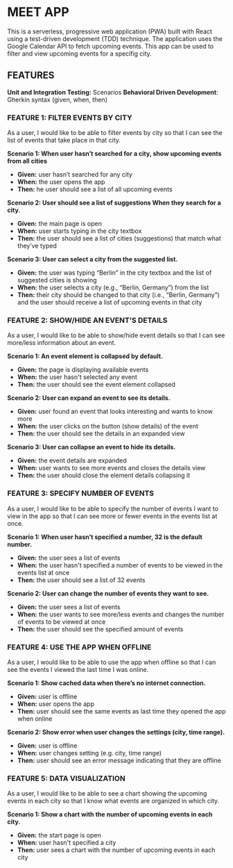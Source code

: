 # MEET APP

This is a serverless, progressive web application (PWA) built with React using a test-driven development (TDD) technique. The application uses the Google Calendar API to fetch upcoming events. This app can be used to filter and view upcoming events for a specifig city.

## FEATURES

**Unit and Integration Testing:** Scenarios
**Behavioral Driven Development**: Gherkin syntax (given, when, then)

### FEATURE 1: FILTER EVENTS BY CITY

As a user, I would like to be able to filter events by city so that I can see the list of events that
take place in that city.

**Scenario 1: When user hasn’t searched for a city, show upcoming events from all cities**

- **Given:** user hasn’t searched for any city
- **When:** the user opens the app
- **Then:** he user should see a list of all upcoming events

**Scenario 2: User should see a list of suggestions When they search for a city.**

- **Given:** the main page is open
- **When:** user starts typing in the city textbox
- **Then:** the user should see a list of cities (suggestions) that match what they’ve typed

**Scenario 3: User can select a city from the suggested list.**

- **Given:** the user was typing “Berlin” in the city textbox and the list of suggested cities is showing
- **When:** the user selects a city (e.g., “Berlin, Germany”) from the list
- **Then:** their city should be changed to that city (i.e., “Berlin, Germany”) and the user should receive a list of upcoming events in that city

### FEATURE 2: SHOW/HIDE AN EVENT’S DETAILS

As a user, I would like to be able to show/hide event details so that I can see more/less
information about an event.

**Scenario 1: An event element is collapsed by default.**

- **Given:** the page is displaying available events
- **When:** the user hasn't selected any event
- **Then:** the user should see the event element collapsed

**Scenario 2: User can expand an event to see its details.**

- **Given:** user found an event that looks interesting and wants to know more
- **When:** the user clicks on the button (show details) of the event 
- **Then:** the user should see the details in an expanded view

**Scenario 3: User can collapse an event to hide its details.**

- **Given:** the event details are expanded
- **When:** user wants to see more events and closes the details view
- **Then:** the user should close the element details collapsing it

### FEATURE 3: SPECIFY NUMBER OF EVENTS

As a user, I would like to be able to specify the number of events I want to view in the app so
that I can see more or fewer events in the events list at once.

**Scenario 1: When user hasn’t specified a number, 32 is the default number.**

- **Given:** the user sees a list of events
- **When:** the user hasn't specified a number of events to be viewed in the events list at once
- **Then:** the user should see a list of 32 events

**Scenario 2: User can change the number of events they want to see.**

- **Given:** the user sees a list of events
- **When:** the user wants to see more/less events and changes the number of events to be viewed at once
- **Then:** the user should see the specified amount of events

### FEATURE 4: USE THE APP WHEN OFFLINE

As a user, I would like to be able to use the app when offline so that I can see the events I
viewed the last time I was online.

**Scenario 1: Show cached data when there’s no internet connection.**

- **Given:** user is offline
- **When:** user opens the app
- **Then:** user should see the same events as last time they opened the app when online

**Scenario 2: Show error when user changes the settings (city, time range).**

- **Given:** user is offline
- **When:** user changes setting (e.g. city, time range)
- **Then:** user should see an error message indicating that they are offline

### FEATURE 5: DATA VISUALIZATION

As a user, I would like to be able to see a chart showing the upcoming events in each city so
that I know what events are organized in which city.

**Scenario 1: Show a chart with the number of upcoming events in each city.**

- **Given:** the start page is open
- **When:** user hasn't specified a city
- **Then:** user sees a chart with the number of upcoming events in each city
